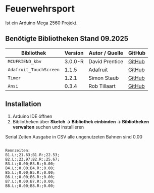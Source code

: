 # Feuerwehrsport
Ist ein Arduino Mega 2560 Projekt.


## Benötigte Bibliotheken Stand 09.2025


| Bibliothek             | Version | Autor / Quelle | GitHub                                                     |
| ---------------------- | ------- | -------------- | ---------------------------------------------------------- |
| `MCUFRIEND_kbv`        | 3.0.0-R | David Prentice | [GitHub](https://github.com/prenticedavid/MCUFRIEND_kbv)   |
| `Adafruit_TouchScreen` | 1.1.5   | Adafruit       | [GitHub](https://github.com/adafruit/Adafruit_TouchScreen) |
| `Timer`                | 1.2.1   | Simon Staub    | [GitHub](https://github.com/sstaub/Timer)                  |
| `Ansi`                 | 0.3.4   | Rob Tillaart   | [GitHub](https://github.com/RobTillaart/Ansi)              |


## Installation

1. Arduino IDE öffnen
2. Bibliotheken über **Sketch → Bibliothek einbinden → Bibliotheken verwalten** suchen und installieren




Serial Zeiten Ausgabe in CSV
alle ungenutzeten Bahnen sind 0.00

```

Rennzeiten:
B1.L:;21.63;B1.R:;22.53;
B2.L:;23.97;B2.R:;25.67;
B3.L:;0.00;B3.R:;0.00;
B4.L:;0.00;B4.R:;0.00;
B5.L:;0.00;B5.R:;0.00;
B6.L:;0.00;B6.R:;0.00;
B7.L:;0.00;B7.R:;0.00;
B8.L:;0.00;B8.R:;0.00;
```
